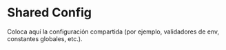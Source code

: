 # Shared Config

Coloca aquí la configuración compartida (por ejemplo, validadores de env, constantes globales, etc.).
